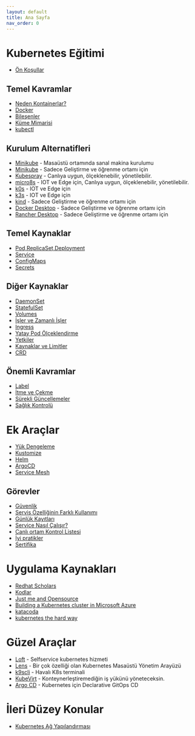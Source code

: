 ```yaml
---
layout: default
title: Ana Sayfa
nav_order: 0
---
```



# Kubernetes Eğitimi
 
* [Ön Koşullar](docs/prerequests.html)

## Temel Kavramlar
* [Neden Kontainerlar?](docs/01-temel-kavramlar/neden.html)
* [Docker](docs/01-temel-kavramlar/docker.html)
* [Bileşenler](docs/01-temel-kavramlar/bilesen.html)
* [Küme Mimarisi](docs/01-temel-kavramlar/mimari.html)
* [kubectl](docs/01-temel-kavramlar/kubectl.html)

## Kurulum Alternatifleri 

* [Minikube](docs/02-kurulum/vagrant.html) - Masaüstü ortamında sanal makina kurulumu
* [Minikube](docs/02-kurulum/minikube.html) - Sadece Geliştirme ve öğrenme ortamı için
* [Kubespray](docs/02-kurulum/kubespray.html) - Canlıya uygun, ölçeklenebilir, yönetilebilir. 
* [micro8s](docs/02-kurulum/micro8s.html) - IOT ve Edge için, Canlıya uygun, ölçeklenebilir, yönetilebilir. 
* [k0s](https://github.com/k0sproject/k0s) - IOT ve Edge için
* [k3s](https://k3s.io/) - IOT ve Edge için
* [kind](https://kind.sigs.k8s.io/) - Sadece Geliştirme ve öğrenme ortamı için
* [Docker Desktop](https://www.docker.com/products/docker-desktop) - Sadece Geliştirme ve öğrenme ortamı için
* [Rancher Desktop](https://rancherdesktop.io/) - Sadece Geliştirme ve öğrenme ortamı için

## Temel Kaynaklar

* [Pod,ReplicaSet,Deployment](docs/03-kaynaklar-temel/pod-rs-deployment.html)
* [Service](docs/03-kaynaklar-temel/service.html)
* [ConfigMaps](docs/03-kaynaklar-temel/configmaps.html)
* [Secrets](docs/03-kaynaklar-temel/secrets.html)

## Diğer Kaynaklar

* [DaemonSet](docs/04-kaynaklar-diger/daemonsets.html)
* [StatefulSet](docs/04-kaynaklar-diger/statefulsets.html)
* [Volumes](docs/04-kaynaklar-diger/volumes.html)
* [İşler ve Zamanlı İşler](docs/04-kaynaklar-diger/jobs-cronjobs.html)
* [Ingress](docs/04-kaynaklar-diger/ingress.html)
* [Yatay Pod Ölçeklendirme](docs/04-kaynaklar-diger/hpa.html)
* [Yetkiler](docs/04-kaynaklar-diger/yetkiler.html)
* [Kaynaklar ve Limitler](docs/04-kaynaklar-diger/kaynaklar-limitler.html)
* [CRD](docs/04-kaynaklar-diger/crd.html)

## Önemli Kavramlar
* [Label](docs/05-onemli-kavramlar/label.html)
* [İtme ve Çekme](docs/05-onemli-kavramlar/taints-affinity.html)
* [Sürekli Güncellemeler](docs/05-onemli-kavramlar/surekli-guncellemeler.html)
* [Sağlık Kontrolü](docs/05-onemli-kavramlar/canlilik-hazirlik.html)

# Ek Araçlar
* [Yük Dengeleme](docs/06-ek-araclar/metallb.html)
* [Kustomize](docs/06-ek-araclar/kustomize.html)
* [Helm](docs/06-ek-araclar/helm.html)
* [ArgoCD](docs/06-ek-araclar/argocd.html)
* [Service Mesh](docs/06-ek-araclar/service-mesh.html) 

## Görevler
* [Güvenlik](docs/07-gorevler/güvenlik.html)
* [Servis Özelliğinin Farklı Kullanımı](docs/07-gorevler/lb-dis-servisler.html)
* [Günlük Kayıtları](docs/07-gorevler/logs.html)
* [Service Nasıl Çalışır?](docs/07-gorevler/service-nasil.html)
* [Canlı ortam Kontrol Listesi](docs/07-gorevler/prod_checklist.html)
* [İyi pratikler](docs/07-gorevler/best-practices.html)
* [Sertifika](docs/07-gorevler/cka.html)

# Uygulama Kaynakları

* [Redhat Scholars](https://redhat-scholars.github.io/kubernetes-tutorial/kubernetes-tutorial/index.html)
* [Kodlar](https://github.com/redhat-scholars/kubernetes-tutorial.git) 
* [Just me and Opensource](https://github.com/justmeandopensource/kubernetes/tree/master/yamls)
* [Building a Kubernetes cluster in Microsoft Azure](https://github.com/ksachdeva/k8s-examples)
* [katacoda](https://www.katacoda.com/learn?q=kubernetes&hPP=12&idx=scenarios&p=0&is_v=1)
* [kubernetes the hard way](https://github.com/kelseyhightower/kubernetes-the-hard-way)


# Güzel Araçlar


* [Loft](https://loft.sh/) - Selfservice kubernetes hizmeti
* [Lens](https://k8slens.dev/) - Bir çok özelliği olan Kubernetes Masaüstü Yönetim Arayüzü
* [k9scli](https://k9scli.io/) - Havalı K8s terminali
* [KubeVirt](https://kubevirt.io/) - Konteynerleştiremediğin iş yükünü yöneteceksin.
* [Argo CD](https://argo-cd.readthedocs.io/en/stable/) -  Kubernetes için Declarative GitOps CD 

# İleri Düzey Konular

* [Kubernetes Ağ Yapılandırması](docs/08-ileri-duzey/ag-yapilandirması.html)
